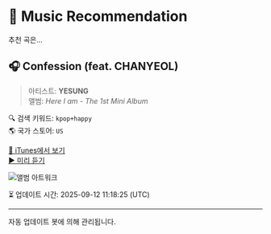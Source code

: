 
# 🎵 Music Recommendation

추천 곡은...

## 🎧 Confession (feat. CHANYEOL)  
> 아티스트: **YESUNG**  
> 앨범: _Here I am - The 1st Mini Album_  

🔍 검색 키워드: `kpop+happy`  
🌎 국가 스토어: `US`

[🔗 iTunes에서 보기](https://music.apple.com/us/album/confession-feat-chanyeol/1103758202?i=1103758553&uo=4)  
[▶️ 미리 듣기](https://audio-ssl.itunes.apple.com/itunes-assets/AudioPreview115/v4/61/66/8c/61668c01-35f1-43ef-ef73-93a78dce326b/mzaf_17034243224493656961.plus.aac.p.m4a)

![앨범 아트워크](https://is1-ssl.mzstatic.com/image/thumb/Music115/v4/25/bd/c0/25bdc0fe-b3ce-1753-c1b8-8a3f12b82bdc/d1.jpg/100x100bb.jpg)

⏳ 업데이트 시간: 2025-09-12 11:18:25 (UTC)

---
자동 업데이트 봇에 의해 관리됩니다.
